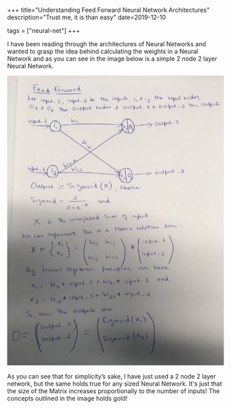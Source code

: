 +++
title="Understanding Feed Forward Neural Network Architectures"
description="Trust me, it is than easy"
date=2019-12-10

tags = ["neural-net"]
+++


I have been reading through the architectures of Neural Networks and wanted to grasp the idea behind calculating the weights in a Neural Network and as you 
can see in the image below is a simple 2 node 2 layer Neural Network.

![Feed Forward Neural Network](/images/math-feed-forward-neural-network.jpg)

As you can see that for simplicity’s sake, I have just used a 2 node 2 layer network, but the same holds true for any sized Neural Network. It's just that 
the size of the Matrix increases proportionally to the number of inputs! The concepts outlined in the image holds gold!